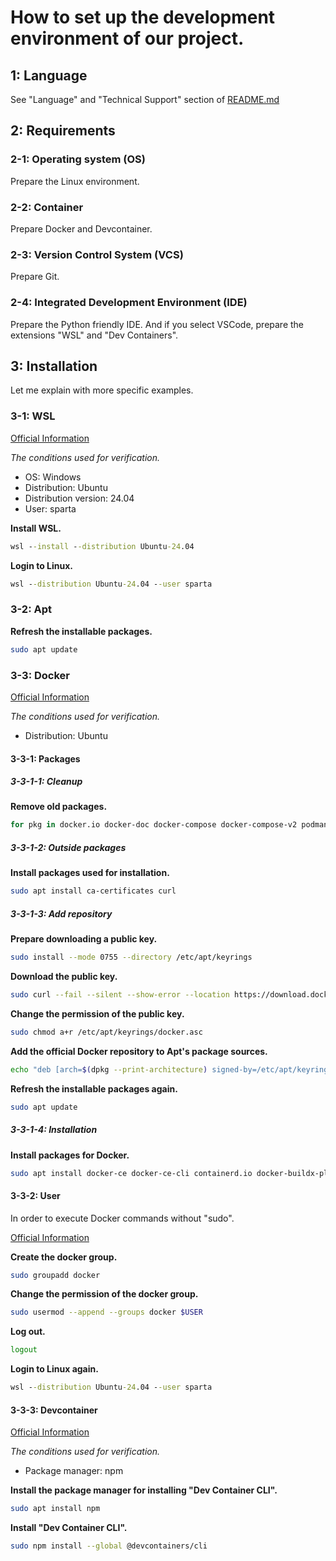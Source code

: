 # How to set up the development environment of our project.

## 1: Language

See "Language" and "Technical Support" section of [README.md](README.md)

## 2: Requirements

### 2-1: Operating system (OS)

Prepare the Linux environment.

### 2-2: Container

Prepare Docker and Devcontainer.

### 2-3: Version Control System (VCS)

Prepare Git.

### 2-4: Integrated Development Environment (IDE)

Prepare the Python friendly IDE.
And if you select VSCode, prepare the extensions "WSL" and "Dev Containers".

## 3: Installation

Let me explain with more specific examples.

### 3-1: WSL

[Official Information](https://learn.microsoft.com/en-us/windows/wsl/install)

_The conditions used for verification._

- OS: Windows
- Distribution: Ubuntu
- Distribution version: 24.04
- User: sparta

**Install WSL.**

```bat
wsl --install --distribution Ubuntu-24.04
```

**Login to Linux.**

```bat
wsl --distribution Ubuntu-24.04 --user sparta
```

### 3-2: Apt

**Refresh the installable packages.**

```bash
sudo apt update
```

### 3-3: Docker

[Official Information](https://docs.docker.com/engine/install/)

_The conditions used for verification._

- Distribution: Ubuntu

#### 3-3-1: Packages

##### 3-3-1-1: Cleanup

**Remove old packages.**

```bash
for pkg in docker.io docker-doc docker-compose docker-compose-v2 podman-docker containerd runc; do sudo apt remove $pkg; done
```

##### 3-3-1-2: Outside packages

**Install packages used for installation.**

```bash
sudo apt install ca-certificates curl
```

##### 3-3-1-3: Add repository

**Prepare downloading a public key.**

```bash
sudo install --mode 0755 --directory /etc/apt/keyrings
```

**Download the public key.**

```bash
sudo curl --fail --silent --show-error --location https://download.docker.com/linux/ubuntu/gpg --output /etc/apt/keyrings/docker.asc
```

**Change the permission of the public key.**

```bash
sudo chmod a+r /etc/apt/keyrings/docker.asc
```

**Add the official Docker repository to Apt's package sources.**

```bash
echo "deb [arch=$(dpkg --print-architecture) signed-by=/etc/apt/keyrings/docker.asc] https://download.docker.com/linux/ubuntu $(. /etc/os-release && echo "${UBUNTU_CODENAME:-$VERSION_CODENAME}") stable" | sudo tee /etc/apt/sources.list.d/docker.list > /dev/null
```

**Refresh the installable packages again.**

```bash
sudo apt update
```

##### 3-3-1-4: Installation

**Install packages for Docker.**

```bash
sudo apt install docker-ce docker-ce-cli containerd.io docker-buildx-plugin docker-compose-plugin
```

#### 3-3-2: User

In order to execute Docker commands without "sudo".

[Official Information](https://docs.docker.com/engine/install/linux-postinstall/)

**Create the docker group.**

```bash
sudo groupadd docker
```

**Change the permission of the docker group.**

```bash
sudo usermod --append --groups docker $USER
```

**Log out.**

```bash
logout
```

**Login to Linux again.**

```bat
wsl --distribution Ubuntu-24.04 --user sparta
```

#### 3-3-3: Devcontainer

[Official Information](https://code.visualstudio.com/docs/devcontainers/devcontainer-cli)

_The conditions used for verification._

- Package manager: npm

**Install the package manager for installing "Dev Container CLI".**

```bash
sudo apt install npm
```

**Install "Dev Container CLI".**

```bash
sudo npm install --global @devcontainers/cli
```
